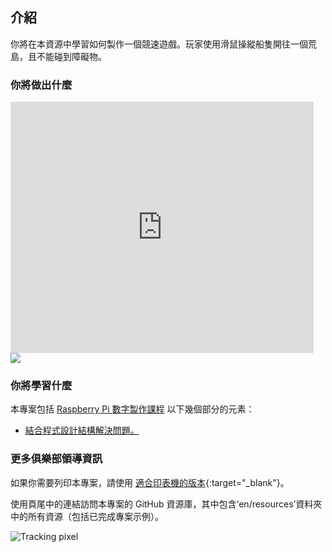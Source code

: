 ## 介紹

你將在本資源中學習如何製作一個競速遊戲。玩家使用滑鼠操縱船隻開往一個荒島，且不能碰到障礙物。

### 你將做出什麼

<div class="scratch-preview">
  <iframe allowtransparency="true" width="485" height="402" src="https://scratch.mit.edu/projects/embed/63957956/?autostart=false" frameborder="0"></iframe>
  <img src="images/boat-final.png">
</div>

### 你將學習什麼

本專案包括 [Raspberry Pi 數字製作課程](http://rpf.io/curriculum) 以下幾個部分的元素：

+ [結合程式設計結構解決問題。](https://www.raspberrypi.org/curriculum/programming/builder)

### 更多俱樂部領導資訊

如果你需要列印本專案，請使用 [適合印表機的版本](https://projects.raspberrypi.org/en/projects/boat-race/print){:target="_blank"}。

使用頁尾中的連結訪問本專案的 GitHub 資源庫，其中包含‘en/resources’資料夾中的所有資源（包括已完成專案示例）。



![Tracking pixel](https://code.org/api/hour/begin_codeclub_boatrace.png)
